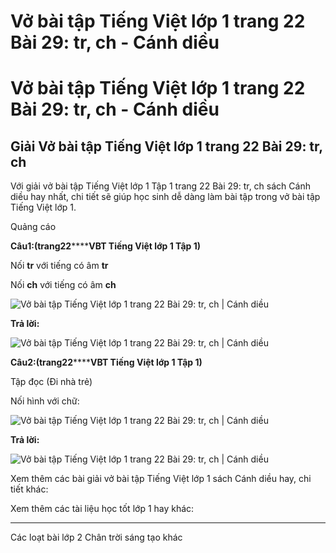 # Vở bài tập Tiếng Việt lớp 1 trang 22 Bài 29: tr, ch - Cánh diều

# Vở bài tập Tiếng Việt lớp 1 trang 22 Bài 29: tr, ch - Cánh diều

## Giải Vở bài tập Tiếng Việt lớp 1 trang 22 Bài 29: tr, ch

Với giải vở bài tập Tiếng Việt lớp 1 Tập 1 trang 22 Bài 29: tr, ch sách Cánh diều hay nhất, chi tiết sẽ giúp học sinh dễ dàng làm bài tập trong vở bài tập Tiếng Việt lớp 1.

Quảng cáo

**Câu****1****:****(trang****22********VBT Tiếng Việt lớp 1 Tập 1)**

Nối **tr** với tiếng có âm **tr**

Nối **ch** với tiếng có âm **ch**

![Vở bài tập Tiếng Việt lớp 1 trang 22 Bài 29: tr, ch | Cánh diều](https://www.vietjack.com/vbt-tieng-viet-1-cd/images/bai-29-tr-ch-1.png)

**Trả lời:**

![Vở bài tập Tiếng Việt lớp 1 trang 22 Bài 29: tr, ch | Cánh diều](https://www.vietjack.com/vbt-tieng-viet-1-cd/images/bai-29-tr-ch-2.png)

**Câu****2****:****(trang****22********VBT Tiếng Việt lớp 1 Tập 1)**

Tập đọc (Đi nhà trẻ)

Nối hình với chữ:

![Vở bài tập Tiếng Việt lớp 1 trang 22 Bài 29: tr, ch | Cánh diều](https://www.vietjack.com/vbt-tieng-viet-1-cd/images/bai-29-tr-ch-3.png)

**Trả lời:**

![Vở bài tập Tiếng Việt lớp 1 trang 22 Bài 29: tr, ch | Cánh diều](https://www.vietjack.com/vbt-tieng-viet-1-cd/images/bai-29-tr-ch-4.png)

Xem thêm các bài giải vở bài tập Tiếng Việt lớp 1 sách Cánh diều hay, chi tiết khác:

Xem thêm các tài liệu học tốt lớp 1 hay khác:

* * *

Các loạt bài lớp 2 Chân trời sáng tạo khác

